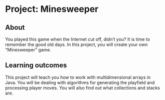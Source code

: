 # Project: Minesweeper

## About
You played this game when the Internet cut off, didn’t you? It is time to remember the good old days. In this project, you will create your own "Minesweeper" game.
## Learning outcomes
This project will teach you how to work with multidimensional arrays in Java. You will be dealing with algorithms for generating the playfield and processing player moves. You will also find out what collections and stacks are.
